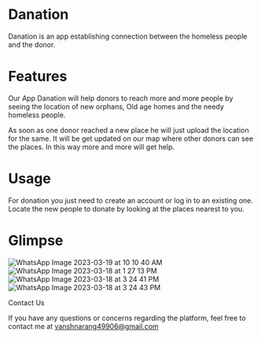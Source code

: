 # Danation

Danation is an app establishing connection between the homeless people and the donor.

# Features

Our App Danation will help donors to reach more and more people by seeing the location of new orphans, Old age homes and the needy homeless people.

As soon as one donor reached a new place he will just upload the location for the same.
It will be get updated on our map where other donors can see the places.
In this way more and more will get help.

# Usage

For donation you just need to create an account or log in to an existing one.
Locate the new people to donate by looking at the places nearest to you.

# Glimpse 

![WhatsApp Image 2023-03-19 at 10 10 40 AM](https://user-images.githubusercontent.com/102366482/226196113-532ebf38-2117-4ec3-bd7c-2a84f329de4b.jpeg)
![WhatsApp Image 2023-03-18 at 1 27 13 PM](https://user-images.githubusercontent.com/102366482/226196118-eb0aa177-f7b2-40e2-8058-69b5a8370529.jpeg)
![WhatsApp Image 2023-03-18 at 3 24 41 PM](https://user-images.githubusercontent.com/102366482/226196120-532f123e-6bca-4c59-a301-317c7e17e7ca.jpeg)
![WhatsApp Image 2023-03-18 at 3 24 43 PM](https://user-images.githubusercontent.com/102366482/226196122-05fd2a54-1803-4c9b-a13a-efda9ba26447.jpeg)


Contact Us

If you have any questions or concerns regarding the platform, feel free to contact me at vanshnarang49906@gmail.com



